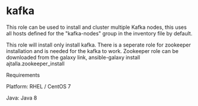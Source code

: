 # kafka
This role can be used to install and cluster multiple Kafka nodes, this uses all hosts defined for the "kafka-nodes" group in the inventory file by default.


This role will install only install kafka. There is a seperate role for zookeeper installation and is needed for the kafka to work.
Zookeeper role can be downloaded from the galaxy link,
ansible-galaxy install ajtalla.zookeeper_install

Requirements

Platform: RHEL / CentOS 7

Java: Java 8
